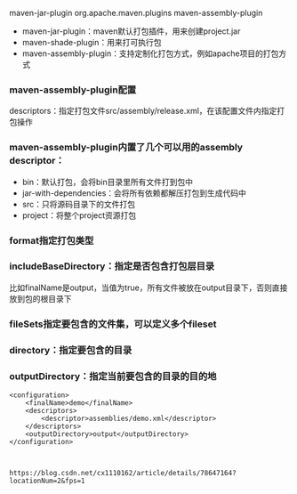 maven-jar-plugin
org.apache.maven.plugins
maven-assembly-plugin

* maven-jar-plugin：maven默认打包插件，用来创建project.jar
* maven-shade-plugin：用来打可执行包
* maven-assembly-plugin：支持定制化打包方式，例如apache项目的打包方式

### maven-assembly-plugin配置
descriptors：指定打包文件src/assembly/release.xml，在该配置文件内指定打包操作

### maven-assembly-plugin内置了几个可以用的assembly descriptor：
* bin：默认打包，会将bin目录里所有文件打到包中
* jar-with-dependencies：会将所有依赖都解压打包到生成代码中
* src：只将源码目录下的文件打包
* project：将整个project资源打包

### format指定打包类型
### includeBaseDirectory：指定是否包含打包层目录
比如finalName是output，当值为true，所有文件被放在output目录下，否则直接放到包的根目录下 
### fileSets指定要包含的文件集，可以定义多个fileset
### directory：指定要包含的目录
### outputDirectory：指定当前要包含的目录的目的地
    <configuration>  
        <finalName>demo</finalName>  
        <descriptors>  
            <descriptor>assemblies/demo.xml</descriptor>  
        </descriptors>  
        <outputDirectory>output</outputDirectory>  
    </configuration> 



    https://blog.csdn.net/cx1110162/article/details/78647164?locationNum=2&fps=1